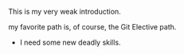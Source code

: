This is my very weak introduction.

my favorite path is, of course, the Git Elective path.

* I need some new deadly skills.

